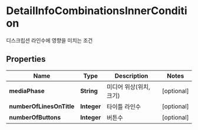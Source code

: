 

# DetailInfoCombinationsInnerCondition

디스크립션 라인수에 영향을 미치는 조건

## Properties

| Name | Type | Description | Notes |
|------------ | ------------- | ------------- | -------------|
|**mediaPhase** | **String** | 미디어 위상(위치, 크기) |  [optional] |
|**numberOfLinesOnTitle** | **Integer** | 타이틀 라인수 |  [optional] |
|**numberOfButtons** | **Integer** | 버튼수 |  [optional] |



